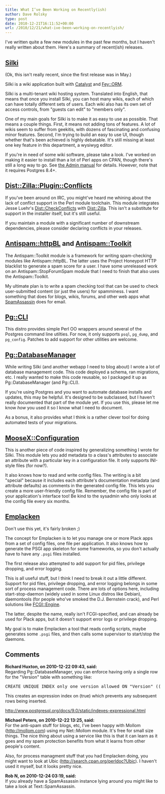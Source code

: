 ```yaml
---
title: What I’ve Been Working on Recently(ish)
author: Dave Rolsky
type: post
date: 2010-12-21T16:11:52+00:00
url: /2010/12/21/what-ive-been-working-on-recentlyish/
---
```

I've written quite a few new modules in the past few months, but I haven't really written about them. Here's a summary of recent(ish) releases.

## [Silki][1]

(Ok, this isn't really recent, since the first release was in May.)

Silki is a wiki application built with [Catalyst][2] and [Fey::ORM][3].

Silki is a multi-tenant wiki hosting system. Translated into English, that means that once you install Silki, you can host many wikis, each of which can have totally different sets of users. Each wiki also has its own set of access controls, from "guests can edit" to "members only".

One of my main goals for Silki is to make it as easy to use as possible. That means a couple things. First, it means not adding tons of features. A lot of wikis seem to suffer from geekitis, with dozens of fascinating and confusing minor features. Second, I'm trying to build an easy to use UI, though whether that's been achieved is highly debatable. It's still missing at least one key feature in this department, a wysiwyg editor.

If you're in need of some wiki software, please take a look. I've worked on making it easier to install than a lot of Perl apps on CPAN, though there's still a long way to go. See [the Admin manual][4] for details. However, note that it requires Postgres 8.4+.

## [Dist::Zilla::Plugin::Conflicts][5]

If you've been around on IRC, you might've heard me whining about the lack of conflict support in the Perl module toolchain. This module integrates Jesse Luehr's [Dist::CheckConflicts][6] with [Dist::Zilla][7]. This isn't a substitute for support in the installer itself, but it's still useful.

If you maintain a module with a significant number of downstream dependencies, please consider declaring conflicts in your releases.

## [Antispam::httpBL][8] and [Antispam::Toolkit][9]

The Antispam::Toolkit module is a framework for writing spam-checking modules like Antispam::httpBL. The latter uses the Project Honeypot HTTP blacklist to generate a spam score for a user. I have some unreleased work on an Antispam::StopForumSpam module that I need to finish that also uses the Antispam::Toolkit.

My ultimate plan is to write a spam checking tool that can be used to check user-submitted content (or just the users) for spamminess. I want something that does for blogs, wikis, forums, and other web apps what [SpamAssassin][10] does for email.

## [Pg::CLI][11]

This distro provides simple Perl OO wrappers around several of the Postgres command line utilties. For now, it only supports `psql`, `pg_dump`, and `pg_config`. Patches to add support for other utilities are welcome.

## [Pg::DatabaseManager][12]

While writing Silki (and another webapp I need to blog about) I wrote a lot of database management code. This code deployed a schema, ran migrations, etc. I really wanted to make this code reusable, so I packaged it up as Pg::DatabaseManager (and Pg::CLI).

If you're using Postgres and you want to automate database installs and updates, this may be helpful. It's designed to be subclassed, but I haven't really documented that part of the module yet. If you use this, please let me know _how_ you used it so I know what I need to document.

As a bonus, it also provides what I think is a rather clever tool for doing automated tests of your migrations.

## [MooseX::Configuration][13]

This is another piece of code inspired by generalizing something I wrote for Silki. This module lets you add metadata to a class's attributes to associate an attribute with a particular key in a configuration file. It only supports INI-style files (for now?).

It also knows how to read and write config files. The writing is a bit "special" because it includes each attribute's documentation metadata (and attribute defaults) as comments in the generated config file. This lets you create a more user-friendly config file. Remember, the config file is part of your application's interface too! Be kind to the sysadmin who only looks at the config file every six months.

## [Emplacken][14]

Don't use this yet, it's fairly broken ;)

The concept for Emplacken is to let you manage one or more Plack apps from a set of config files, one file per application. It also knows how to generate the PSGI app skeleton for some frameworks, so you don't actually have to have any `.psgi` files installed.

The first release also attempted to add support for pid files, privilege dropping, and error logging.

This is all useful stuff, but I think I need to break it out a little different. Support for pid files, privilege dropping, and error logging belongs in some sort of process management code. There are lots of options here, including start-stop-daemon (widely used in some Linux distros like Debian), daemontools (for people who've smoked the D.J. Bernstein crack), and Perl solutions like [FCGI::Engine][15].

The latter, despite the name, really isn't FCGI-specified, and can already be used for Plack apps, but it doesn't support error logs or privilege dropping.

My goal is to make Emplacken a tool that reads config scripts, maybe generates some `.psgi` files, and then calls some supervisor to start/stop the daemons.

 [1]: http://search.cpan.org/dist/Silki
 [2]: http://search.cpan.org/dist/Catalyst
 [3]: http://search.cpan.org/dist/Fey-ORM
 [4]: http://search.cpan.org/dist/Silki-Manual-Admin
 [5]: http://search.cpan.org/dist/Dist-Zilla-Plugin-Conflicts
 [6]: http://search.cpan.org/dist/Dist-CheckConflicts
 [7]: http://search.cpan.org/dist/Dist-Zilla
 [8]: http://search.cpan.org/dist/Antispam-httpBL
 [9]: http://search.cpan.org/dist/Antispam-Toolkit
 [10]: http://spamassassin.org
 [11]: http://search.cpan.org/dist/Pg-CLI
 [12]: http://search.cpan.org/dist/Pg-DatabaseManager
 [13]: http://search.cpan.org/dist/MooseX-Configuration
 [14]: http://search.cpan.org/dist/Emplacken
 [15]: http://search.cpan.org/dist/FCGI-Engine

## Comments

**Richard Huxton, on 2010-12-22 09:43, said:**  
Regarding Pg::DatabaseManager, you can enforce having only a single row for the "Version" table with something like:

<pre>CREATE UNIQUE INDEX only_one_version_allowed ON "Version" ((true));</pre>

This creates an expression index on (true) which prevents any subsequent rows being inserted.

<a href="http://www.postgresql.org/docs/9.0/static/indexes-expressional.html" rel="nofollow ugc">http://www.postgresql.org/docs/9.0/static/indexes-expressional.html</a>

**Michael Peters, on 2010-12-22 13:25, said:**  
For the anti-spam stuff for blogs, etc, I've been happy with Mollom (<a href="http://mollom.com" rel="nofollow ugc">http://mollom.com</a>) using my Net::Mollom module. It's free for small size things. The nice thing about using a service like this is that it can learn as it goes and my spam protection benefits from what it learns from other people's content.

Also, for process managment stuff that you had Emplacken doing, you might want to look at Ubic (<a href="http://search.cpan.org/perldoc?Ubic" rel="nofollow ugc">http://search.cpan.org/perldoc?Ubic</a>). I haven't used it myself, but it looks pretty nice.

**Rob N, on 2010-12-24 03:19, said:**  
If you already have a SpamAssassin instance lying around you might like to take a look at Text::SpamAssassin.